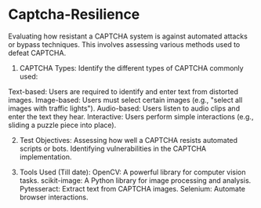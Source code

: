 # Captcha-Resilience
Evaluating how resistant a CAPTCHA system is against automated attacks or bypass techniques. This involves assessing various methods used to defeat CAPTCHA.

1.  CAPTCHA Types:
Identify the different types of CAPTCHA commonly used:

Text-based: Users are required to identify and enter text from distorted images.
Image-based: Users must select certain images (e.g., "select all images with traffic lights").
Audio-based: Users listen to audio clips and enter the text they hear.
Interactive: Users perform simple interactions (e.g., sliding a puzzle piece into place).

2.  Test Objectives:
Assessing how well a CAPTCHA resists automated scripts or bots.
Identifying vulnerabilities in the CAPTCHA implementation.

3.  Tools Used (Till date):
OpenCV: A powerful library for computer vision tasks.
scikit-image: A Python library for image processing and analysis.
Pytesseract: Extract text from CAPTCHA images.
Selenium: Automate browser interactions.




